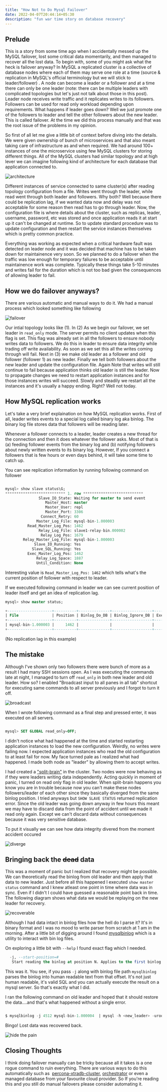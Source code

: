 ```yaml
---
title: "How Not to Do Mysql Failover"
date: 2022-04-07T20:44:14+05:30
description: "fun war time story on database recovery"
---
```

## Prelude 

This is a story from some time ago when I accidentally messed up the MySQL failover, lost some critical data momentarily, and then managed to recover all the lost data. To begin with, some of you might ask what the heck is failover anyway? In MySQL a replicated cluster is a collective of database nodes where each of them may serve one role at a time (source & replication in MySQL's official terminology but we will stick to leader/follower) . A node can become a leader or a follower and at a time there can only be one leader (note: there can be multiple leaders with complicated topologies but let's just not talk about those in this post). Leader node receives write traffic and it replicates writes to its followers. Followers can be used for read only workload depending upon requirements. What happens if leader goes down? Well we just promote one of the followers to leader and tell the other followers about the new leader. This is called failover. At the time we did this process manually and that was the root issue of the problems in my opinion.

So first of all let me give a little bit of context before diving into the details. We were given ownership of bunch of microservices and that also meant taking care of infrastructure as and when required. We had around 100+ instances of one the microservice using few MySQL clusters for storing different things. All of the MySQL clusters had similar topology and at high lever we can imagine following kind of architecture for each database that application connected to.

![architecture](https://i.imgur.com/Re25lYz.png)

Different instances of service connected to same cluster(s) after reading topology configuration from a file. Writes went through the leader, while read went through both leader and followers. Why both? Well because there could be replication lag, if we wanted data now and delay was not acceptable for some reason then read has to go through leader. Now, the configuration file is where details about the cluster, such as replicas, leader, username, password, etc was stored and once application reads it at start up it can't be changed at runtime. So to update standard procedure was to update configuration and then restart the service instances themselves which is pretty common practice. 

Everything was working as expected when a critical hardware fault was detected on leader node and it was decided that machine has to be taken down for maintainence very soon. So we planned to do a failover when the traffic was low enough for temporary faliures to be acceptable until maintainence work was complete. Typically these things take 5-10 minutes and writes fail for the duration which is not too bad given the consequences of allowing leader to fail. 

## How we do failover anyways?

There are various automatic and manual ways to do it. We had a manual process which looked something like following

![failover](https://i.imgur.com/axkp9T7.png)

Our intial topology looks like (1). In (2) As we begin our failover, we set leader in `read_only` mode. The server permits no client updates when this flag is set. This flag was already set in all the followers to ensure nobody writes data to followers. We do this in leader to ensure data integrity while trading off write availability. As soon as we set this all the writes coming through will fail. Next in (3) we make old leader as a follower and old follower (follower 1) as new leader. Finally we tell both followers about the new leader and update the configuration file. Again Note that writes will still continue to fail because application thinks old leader is still the leader. Now to propagate changes we need to restart application instances and for those instances writes will succeed. Slowly and steadily we restart all the instances and it's usually a happy ending. Right? Well not today.

## How MySQL replication works

Let's take a very brief explaination on how MySQL replication works. First of all, leader writes events to a special log called binary log aka binlog. The binary log file stores data that followers will be reading later.

Whenever a follower connects to a leader, leader creates a new thread for the connection and then it does whatever the follower asks. Most of that is (a) feeding follower events from the binary log and (b) notifying followers about newly written events to its binary log. However, If you connect a followers that is few hours or even days behind, it will take some time to catch up.

You can see replication information by running following command on follower

```SQL

mysql> show slave status\G;
*************************** 1. row ***************************
               Slave_IO_State: Waiting for master to send event
                  Master_Host: master
                  Master_User: repl
                  Master_Port: 3306
                Connect_Retry: 60
              Master_Log_File: mysql-bin-1.000003
          Read_Master_Log_Pos: 1462
               Relay_Log_File: slave1-relay-bin.000002
                Relay_Log_Pos: 1679
        Relay_Master_Log_File: mysql-bin-1.000003
             Slave_IO_Running: Yes
            Slave_SQL_Running: Yes
          Exec_Master_Log_Pos: 1462
              Relay_Log_Space: 1887
              Until_Condition: None
```

Interesting value is `Read_Master_Log_Pos: 1462` which tells what's the current position of follower with respect to leader. 

If we executed following command in leader we can see current position of leader itself and get an idea of replication lag.

```SQL
mysql> show master status;

+--------------------+----------+--------------+------------------+-------------------+
| File               | Position | Binlog_Do_DB | Binlog_Ignore_DB | Executed_Gtid_Set |
+--------------------+----------+--------------+------------------+-------------------+
| mysql-bin-1.000003 |     1462 |              |                  |                   |
+--------------------+----------+--------------+------------------+-------------------+
```

(No replication lag in this example)

## The mistake

Although I've shown only two followers there were bunch of more as a result I had many SSH sessions open. As I was executing the commands late at night, I managed to turn off `read_only` in both new leader and old leader. How so? I enabled "Broadcast input to all panes in all tab" shortcut for executing same commands to all server previously and I forgot to turn it off.

![broadcast](https://i.imgur.com/k3Lhem5.png)

When I wrote following command as a final step and pressed enter, it was executed on all servers.

```SQL

mysql> SET GLOBAL read_only=OFF;

```

I didn't notice what had happened at the time and started restarting application instances to load the new configuration. Weirdly, no writes were failing now. I expected application instances who read the old configuration to at least fail for now. My face turned pale as I realized what had happened. I made both node as "leader" by allowing them to accept writes.

I had created a ["split-brain"](https://en.wikipedia.org/wiki/Split-brain_(computing)) in the cluster. Two nodes were now behaving as if they were leaders writing data independently. Acting quickly in moment of panic, I turned on read only flag in old leader. When split-brain happens you know you are in trouble because now you can't make these nodes followers/leader of each other since they basically diverged from the same binlog position. I tried anyways but `SHOW SLAVE STATUS` returned replication error. Since the old leader was going down anyway in few hours this meant we may have to discard data from the point of accident until we made it read only again. Except we can't discard data without consequences because it was very sensitive database. 

To put it visually we can see how data integrity divered from the moment accident occured

![diverge](https://i.imgur.com/1Eg04nN.png)

## Bringing back the ~~dead~~ data

This was a moment of panic but I realized that recovery might be possible. We can theoretically read the binlog from old leader and then apply that data to new leader. Just before all this happened I executed `show master status` command and I knew atleast one point in time where data was in sync. Even if I didn't I could have guessed a reasonable point back in time. The following diagram shows what data we would be replaying on the new leader for recovery. 

![recoverable](https://i.imgur.com/1ZNMqIO.png)

Although I had data intact in binlog files how the hell do I parse it? It's in binary format and I was no mood to write parser from scratch at 1 am in the morning. After a little bit of digging around I found [mysqlbinlog](https://dev.mysql.com/doc/refman/8.0/en/mysqlbinlog.html) which is a utility to interact with bin log files. 

On exploring a little bit with `--help` I found exact flag which I needed.

```SQL
  -j, --start-position=# 
   Start reading the binlog at position N. Applies to the first binlog passed on the command line.
```

This was it. You see, if you pass `-j` along with binlog file path `mysqlbinlog` parses the binlog into human readable text from that offset. It's not just human readable, it's valid SQL and you can actually execute the result on a mysql server. So that's exactly what I did. 

I ran the following command on old leader and hoped that it should restore the data....and that's what happened without a single error.

```SQL

$ mysqlbinlog -j 4512 mysql-bin-1.000004  | mysql -h <new_leader> -uroot -p

```

Bingo! Lost data was recovered back. 

![hide the pain](https://i.imgur.com/fH4gja2.jpg)

## Closing Thoughts

I think doing failover manually can be tricky because all it takes is a one rogue command to ruin everything. There are various ways to do this automatically such as  [percona-xtradb-cluster](https://www.percona.com/doc/percona-xtradb-cluster/LATEST/manual/failover.html), [orchestrator](https://github.com/openark/orchestrator/blob/master/docs/topology-recovery.md) or even a managed database from your favourite cloud provider. So If you're reading this and you still do manual failovers please consider automating it.















